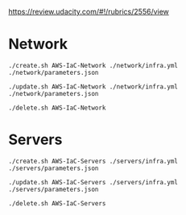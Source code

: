 https://review.udacity.com/#!/rubrics/2556/view

# Network
`./create.sh AWS-IaC-Network ./network/infra.yml ./network/parameters.json`

`./update.sh AWS-IaC-Network ./network/infra.yml ./network/parameters.json`

`./delete.sh AWS-IaC-Network`

# Servers
`./create.sh AWS-IaC-Servers ./servers/infra.yml ./servers/parameters.json`

`./update.sh AWS-IaC-Servers ./servers/infra.yml ./servers/parameters.json`

`./delete.sh AWS-IaC-Servers`
